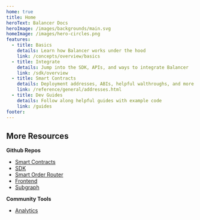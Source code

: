 ```yaml
---
home: true
title: Home
heroText: Balancer Docs
heroImage: /images/backgrounds/main.svg
homeImage: /images/hero-circles.png
features:
  - title: Basics
    details: Learn how Balancer works under the hood
    link: /concepts/overview/basics
  - title: Integrate
    details: Jump into the SDK, APIs, and ways to integrate Balancer
    link: /sdk/overview
  - title: Smart Contracts
    details: Deployment addresses, ABIs, helpful walthroughs, and more
    link: /reference/general/addresses.html
  - title: Dev Guides
    details: Follow along helpful guides with example code
    link: /guides
footer: 
---
```


## More Resources

**Github Repos**

- [Smart Contracts](https://github.com/balancer-labs/balancer-v2-monorepo)
- [SDK](https://github.com/balancer-labs/balancer-sdk)
- [Smart Order Router](https://github.com/balancer-labs/balancer-sor)
- [Frontend](https://github.com/balancer-labs/frontend-v2)
- [Subgraph](https://github.com/balancer-labs/balancer-subgraph-v2)

**Community Tools**

- [Analytics](https://balancer-analytics-prototype.web.app/)